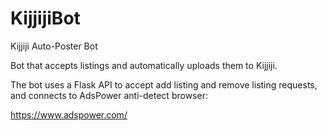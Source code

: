 # KijjijiBot
Kijjiji Auto-Poster Bot

Bot that accepts listings and automatically uploads them to Kijjiji. 

The bot uses a Flask API to accept add listing and remove listing requests, and connects to AdsPower anti-detect browser:

https://www.adspower.com/
